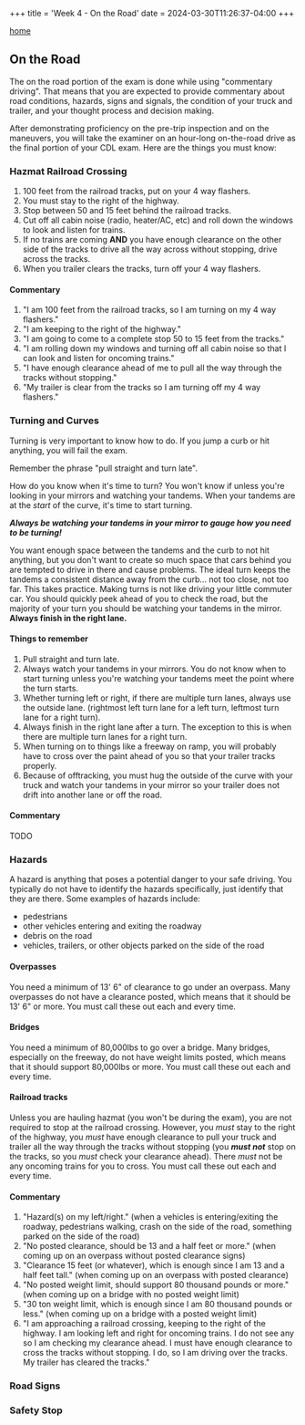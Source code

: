 +++
title = 'Week 4 - On the Road'
date = 2024-03-30T11:26:37-04:00
+++

[home](../)

## On the Road

The on the road portion of the exam is done while using "commentary driving". That means that you are expected to provide commentary about road conditions, hazards, signs and signals, the condition of your truck and trailer, and your thought process and decision making.

After demonstrating proficiency on the pre-trip inspection and on the maneuvers, you will take the examiner on an hour-long on-the-road drive as the final portion of your CDL exam. Here are the things you must know:

### Hazmat Railroad Crossing

1. 100 feet from the railroad tracks, put on your 4 way flashers.
1. You must stay to the right of the highway.
1. Stop between 50 and 15 feet behind the railroad tracks.
1. Cut off all cabin noise (radio, heater/AC, etc) and roll down the windows to look and listen for trains.
1. If no trains are coming **AND** you have enough clearance on the other side of the tracks to drive all the way across without stopping, drive across the tracks.
1. When you trailer clears the tracks, turn off your 4 way flashers.

#### Commentary

1. "I am 100 feet from the railroad tracks, so I am turning on my 4 way flashers."
1. "I am keeping to the right of the highway."
1. "I am going to come to a complete stop 50 to 15 feet from the tracks."
1. "I am rolling down my windows and turning off all cabin noise so that I can look and listen for oncoming trains."
1. "I have enough clearance ahead of me to pull all the way through the tracks without stopping."
1. "My trailer is clear from the tracks so I am turning off my 4 way flashers."

### Turning and Curves

Turning is very important to know how to do. If you jump a curb or hit anything, you will fail the exam.

Remember the phrase "pull straight and turn late".

How do you know when it's time to turn? You won't know if unless you're looking in your mirrors and watching your tandems. When your tandems are at the *start* of the curve, it's time to start turning.

***Always be watching your tandems in your mirror to gauge how you need to be turning!***

You want enough space between the tandems and the curb to not hit anything, but you don't want to create so much space that cars behind you are tempted to drive in there and cause problems. The ideal turn keeps the tandems a consistent distance away from the curb... not too close, not too far. This takes practice. Making turns is not like driving your little commuter car. You should quickly peek ahead of you to check the road, but the majority of your turn you should be watching your tandems in the mirror. **Always finish in the right lane.**

#### Things to remember

1. Pull straight and turn late.
1. Always watch your tandems in your mirrors. You do not know when to start turning unless you're watching your tandems meet the point where the turn starts.
1. Whether turning left or right, if there are multiple turn lanes, always use the outside lane. (rightmost left turn lane for a left turn, leftmost turn lane for a right turn).
1. Always finish in the right lane after a turn. The exception to this is when there are multiple turn lanes for a right turn.
1. When turning on to things like a freeway on ramp, you will probably have to cross over the paint ahead of you so that your trailer tracks properly.
1. Because of offtracking, you must hug the outside of the curve with your truck and watch your tandems in your mirror so your trailer does not drift into another lane or off the road.

#### Commentary

TODO

### Hazards

A hazard is anything that poses a potential danger to your safe driving. You typically do not have to identify the hazards specifically, just identify that they are there. Some examples of hazards include:

* pedestrians
* other vehicles entering and exiting the roadway
* debris on the road
* vehicles, trailers, or other objects parked on the side of the road

#### Overpasses

You need a minimum of 13' 6" of clearance to go under an overpass. Many overpasses do not have a clearance posted, which means that it should be 13' 6" or more. You must call these out each and every time.

#### Bridges

You need a minimum of 80,000lbs to go over a bridge. Many bridges, especially on the freeway, do not have weight limits posted, which means that it should support 80,000lbs or more. You must call these out each and every time.

#### Railroad tracks

Unless you are hauling hazmat (you won't be during the exam), you are not required to stop at the railroad crossing. However, you *must* stay to the right of the highway, you *must* have enough clearance to pull your truck and trailer all the way through the tracks without stopping (you ***must not*** stop on the tracks, so you *must* check your clearance ahead). There *must* not be any oncoming trains for you to cross. You must call these out each and every time.

#### Commentary

1. "Hazard(s) on my left/right." (when a vehicles is entering/exiting the roadway, pedestrians walking, crash on the side of the road, something parked on the side of the road)
1. "No posted clearance, should be 13 and a half feet or more." (when coming up on an overpass without posted clearance signs)
1. "Clearance 15 feet (or whatever), which is enough since I am 13 and a half feet tall." (when coming up on an overpass with posted clearance)
1. "No posted weight limit, should support 80 thousand pounds or more." (when coming up on a bridge with no posted weight limit)
1. "30 ton weight limit, which is enough since I am 80 thousand pounds or less." (when coming up on a bridge with a posted weight limit)
1. "I am approaching a railroad crossing, keeping to the right of the highway. I am looking left and right for oncoming trains. I do not see any so I am checking my clearance ahead. I must have enough clearance to cross the tracks without stopping. I do, so I am driving over the tracks. My trailer has cleared the tracks."

### Road Signs

### Safety Stop
